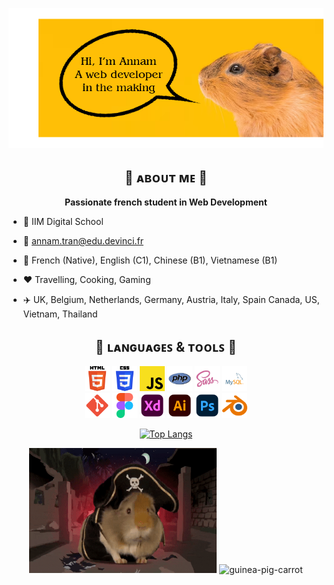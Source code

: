 ![Banner](./images/banner.png)

<div align= "center">

## 🍄 ᴀʙᴏᴜᴛ ᴍᴇ 🍄

**Passionate french student in Web Development**

</div>

* :school: IIM Digital School

* :e-mail: annam.tran@edu.devinci.fr

* 💬 French (Native), English (C1), Chinese (B1), Vietnamese (B1)

* :heart: Travelling, Cooking, Gaming

* :airplane: UK, Belgium, Netherlands, Germany, Austria, Italy, Spain Canada, US, Vietnam, Thailand 

<div align= "center">

## 🧰 ʟᴀɴɢᴜᴀɢᴇꜱ & ᴛᴏᴏʟꜱ 🧰

</div>

<div align="center"> 
    <img src="./icons/HTML.svg" alt="html5" width="40" height="40"/>
    <img src="./icons/CSS.svg" alt="css3" width="40" height="40"/>
    <img src="./icons/JS.svg" alt="javascript" width="40" height="40"/>
    <img src="./icons/PHP.svg" alt="php" width="40" height="40"/> 
    <img src="./icons/SASS.svg" alt="sass" width="40" height="40"/> 
    <img src="./icons/MYSQL.svg" alt="mysql" width="40" height="40"/>
</div>

<div align="center">
    <img src="./icons/GIT.svg" alt="git" width="40" height="40"/>
    <img src="./icons/FIGMA.svg" alt="figma" width="40" height="40"/>
    <img src="./icons/XD.svg" alt="xd" width="40" height="40"/>
    <img src="./icons/ILLUSTRATOR.svg" alt="illustrator" width="40" height="40"/>
    <img src="./icons/PHOTOSHOP.svg" alt="photoshop" width="40" height="40"/>
    <img src="./icons/BLENDER.svg" alt="blender" width="40" height="40"/>

[![Top Langs](https://github-readme-stats.vercel.app/api/top-langs/?username=Code-Nam&layout=compact)](https://github.com/Code-Nam)
</div> 

<div align="center">

<img src="./images/guineapig_pirate.gif" alt="guinea-pig-pirate" width=300 height=200>


<img src="https://i.pinimg.com/originals/46/b7/fd/46b7fd446211a2e4aaf41da2bf838462.gif" alt="guinea-pig-carrot" width=300 height=200>

</div>
